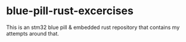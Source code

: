 # blue-pill-rust-excercises
This is an stm32 blue pill &amp; embedded rust repository that contains my attempts around that.
